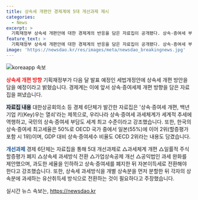 ```yaml
---
title: 상속세 개편안 경제계에 5대 개선과제 제시
categories:
  - News
excerpt: >
  기획재정부 상속세 개편안에 대한 경제계의 반응을 담은 자료집이 공개됐다. 상속·증여세 부담이 국제적으로도 높은 수준이며, 기업가치 하락과 이중과세 등의 문제를 지적했다. 경제 6단체는 과세체계 개편과 상속·증여세 폐지를 주장했으며, 일률적 할증평가 폐지와 상속세 과세 방식 전환을 제안했다. 해당 자료는 정부와 국회에서 활발한 논의가 될 전망이다. (150자)
feature_text: >
  기획재정부 상속세 개편안에 대한 경제계의 반응을 담은 자료집이 공개됐다. 상속·증여세 부담이 국제적으로도 높은 수준이며, 기업가치 하락과 이중과세 등의 문제를 지적했다. 경제 6단체는 과세체계 개편과 상속·증여세 폐지를 주장했으며, 일률적 할증평가 폐지와 상속세 과세 방식 전환을 제안했다. 해당 자료는 정부와 국회에서 활발한 논의가 될 전망이다. (150자)
image: 'https://newsdao.kr/res/images/meta/newsdao_breakingnews.jpg'
---
```


<p><img src="https://newsdao.kr/res/images/meta/newsdao_breakingnews.jpg" alt="koreaapp 속보" /></p>

<p><b><span style="color: #ee2323;">상속세 개편 방향</span></b>
기획재정부가 다음 달 발표 예정인 세법개정안에 상속세 개편 방안을 담을 예정이라고 밝혔습니다. 경제계는 이에 앞서 상속·증여세제 개편 방향을 담은 자료집을 펴냈습니다.</p>

<p><b><span style="background-color: #21538527;">자료집 내용</span></b>
대한상공회의소 등 경제 6단체가 발간한 자료집은 '상속·증여세 개편, 백년기업 키(Key)우는 열쇠'라는 제목으로, 우리나라 상속·증여세 과세체계가 세계적 추세에 역행하고, 국민의 상속·증여세 부담도 세계 최고 수준이라고 강조했습니다. 또한, 한국의 상속·증여세 최고세율은 50%로 OECD 국가 중에서 일본(55%)에 이어 2위(할증평가 포함 시 1위)이며, GDP 대비 상속·증여세수 비율도 OECD 2위라는 내용도 담겼습니다. </p>

<p><b><span style="color: #1a5490;">개선과제</span></b>
경제 6단체는 자료집을 통해 5대 개선과제로 △과세체계 개편 △일률적 주식 할증평가 폐지 △상속세 과세방식 전환 △가업상속공제 개선 △공익법인 과세 완화를 제안했으며, 과도한 세율을 인하하고 상속·증여세를 폐지한 뒤 자본이득세로 전환해야 한다고 강조했습니다. 또한, 상속세 과세방식을 개별 상속분을 먼저 분할한 뒤 각자의 상속분에 과세하는 유산취득세 방식으로 전환하는 것이 필요하다고 주장했습니다.</p>
실시간 뉴스 속보는, <a href="https://newsdao.kr" rel="dofollow">https://newsdao.kr</a>


